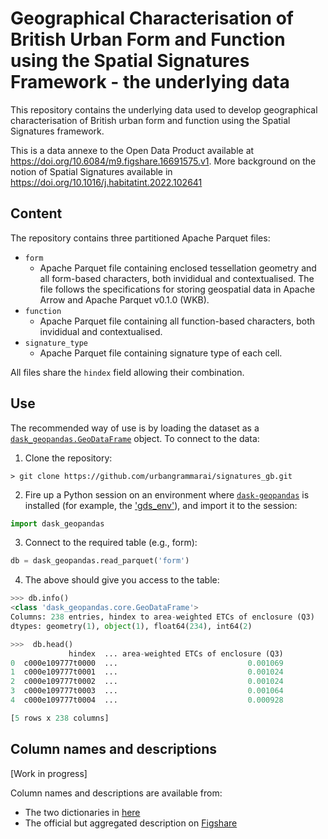 # Geographical Characterisation of British Urban Form and Function using the Spatial Signatures Framework - the underlying data

This repository contains the underlying data used to develop geographical characterisation of British urban form and function using the Spatial Signatures framework.

This is a data annexe to the Open Data Product available at https://doi.org/10.6084/m9.figshare.16691575.v1. More background on the notion of Spatial Signatures available in https://doi.org/10.1016/j.habitatint.2022.102641

## Content

The repository contains three partitioned Apache Parquet files:

- `form`
    - Apache Parquet file containing enclosed tessellation geometry and all form-based characters, both invididual and contextualised. The file follows the specifications for storing geospatial data in Apache Arrow and Apache Parquet v0.1.0 (WKB).
- `function`
    - Apache Parquet file containing all function-based characters, both invididual and contextualised.
- `signature_type`
    - Apache Parquet file containing signature type of each cell.
    
All files share the `hindex` field allowing their combination.

## Use

The recommended way of use is by loading the dataset as a [`dask_geopandas.GeoDataFrame`](https://dask-geopandas.readthedocs.io/en/stable/docs/reference/geodataframe.html) object. To connect to the data:

1. Clone the repository:

```shell
> git clone https://github.com/urbangrammarai/signatures_gb.git
```

2. Fire up a Python session on an environment where [`dask-geopandas`](https://dask-geopandas.readthedocs.io/en/stable/index.html) is installed (for example, the ['gds_env'](https://darribas.org/gds_env/)), and import it to the session:

```python
import dask_geopandas
```

3. Connect to the required table (e.g., form):

```python
db = dask_geopandas.read_parquet('form')
```

4. The above should give you access to the table:

```python
>>> db.info()
<class 'dask_geopandas.core.GeoDataFrame'>
Columns: 238 entries, hindex to area-weighted ETCs of enclosure (Q3)
dtypes: geometry(1), object(1), float64(234), int64(2)

>>>  db.head()
             hindex  ... area-weighted ETCs of enclosure (Q3)
0  c000e109777t0000  ...                             0.001069
1  c000e109777t0001  ...                             0.001024
2  c000e109777t0002  ...                             0.001024
3  c000e109777t0003  ...                             0.001064
4  c000e109777t0004  ...                             0.000928

[5 rows x 238 columns]
```

## Column names and descriptions

[Work in progress]

Column names and descriptions are available from:

- The two dictionaries in [here](https://urbangrammarai.xyz/spatial_signatures/data_product/create_data_product.html#rename-columns)
- The official but aggregated description on [Figshare](https://figshare.com/articles/dataset/Geographical_Characterisation_of_British_Urban_Form_and_Function_using_the_Spatial_Signatures_Framework/16691575?file=30904888)
